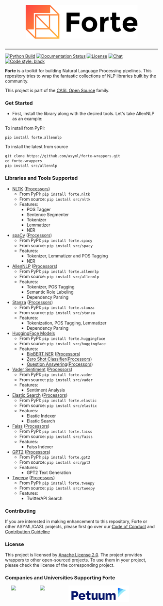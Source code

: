 <div align="center">
   <img src="https://raw.githubusercontent.com/asyml/forte/master/docs/_static/img/logo_h.png"><br><br>
</div>

-----------------

[comment]: <> ([![codecov]&#40;https://codecov.io/gh/asyml/forte/branch/master/graph/badge.svg&#41;]&#40;https://codecov.io/gh/asyml/forte&#41;)

[![Python Build](https://github.com/asyml/forte-wrappers/actions/workflows/main.yml/badge.svg)](https://github.com/asyml/forte-wrappers/actions/workflows/main.yml)
[![Documentation Status](https://readthedocs.org/projects/forte-wrappers/badge/?version=latest)](https://forte-wrappers.readthedocs.io/en/latest/?badge=latest)
[![License](https://img.shields.io/badge/license-Apache%202.0-blue.svg)](https://github.com/asyml/forte/blob/master/LICENSE)
[![Chat](http://img.shields.io/badge/gitter.im-asyml/forte-blue.svg)](https://gitter.im/asyml/community)
[![Code style: black](https://img.shields.io/badge/code%20style-black-000000.svg)](https://github.com/psf/black)

**Forte** is a toolkit for building Natural Language Processing pipelines. This
repository tries to wrap the fantastic collections of NLP libraries built by the
community.

This project is part of the [CASL Open Source](http://casl-project.ai/) family.

### Get Started

- First, install the library along with the desired tools. Let's take AllenNLP
  as an example:
  
To install from PyPI:
```shell
pip install forte.allennlp
```

To install the latest from source
```shell
git clone https://github.com/asyml/forte-wrappers.git
cd forte-wrappers
pip install src/allennlp
```

### Libraries and Tools Supported

- [NLTK](https://www.nltk.org/) ([Processors](https://github.com/asyml/forte-wrappers/tree/main/src/nltk))
    - From PyPI: `pip install forte.nltk`
    - From source: `pip install src/nltk`
    - Features:
      - POS Tagger
      - Sentence Segmenter
      - Tokenizer
      - Lemmatizer
      - NER
- [spaCy](https://spacy.io/) ([Processors](https://github.com/asyml/forte-wrappers/tree/main/src/spacy))
    - From PyPI: `pip install forte.spacy`
    - From source: `pip install src/spacy`
    - Features:
      - Tokenizer, Lemmatizer and POS Tagging
      - NER
- [AllenNLP](https://allennlp.org/) ([Processors](https://github.com/asyml/forte-wrappers/tree/main/src/allennlp))
    - From PyPI: `pip install forte.allennlp`
    - From source: `pip install src/allennlp`
    - Features:
      - Tokenizer, POS Tagging
      - Semantic Role Labeling
      - Dependency Parsing
- [Stanza](https://stanfordnlp.github.io/stanza/) ([Processors](https://github.com/asyml/forte-wrappers/tree/main/src/stanza))
    - From PyPI: `pip install forte.stanza`
    - From source: `pip install src/stanza`
    - Features:
      - Tokenization, POS Tagging, Lemmatizer
      - Dependency Parsing
- [HuggingFace Models](https://huggingface.co/)
    - From PyPI: `pip install forte.huggingface`
    - From source: `pip install src/huggingface`
    - Features:
      - [BioBERT NER](https://github.com/dmis-lab/biobert-pytorch) ([Processors](https://github.com/asyml/forte-wrappers/tree/main/src/huggingface/forte/huggingface/biobert_ner))
      - [Zero Shot Classifier](https://huggingface.co/models?pipeline_tag=zero-shot-classification)([Processors](https://github.com/asyml/forte-wrappers/blob/main/src/huggingface/forte/huggingface/zero_shot_classifier.py))
      - [Question Answering](https://huggingface.co/models?pipeline_tag=question-answering)([Processors](https://github.com/asyml/forte-wrappers/blob/main/src/huggingface/forte/huggingface/question_and_answering_single.py))
- [Vader Sentiment](https://github.com/cjhutto/vaderSentiment) ([Processors](https://github.com/asyml/forte-wrappers/tree/main/src/vader))
    - From PyPI: `pip install forte.vader`
    - From source: `pip install src/vader`
    - Features:
      - Sentiment Analysis
- [Elastic Search](https://www.elastic.co/) ([Processors](https://github.com/asyml/forte-wrappers/tree/main/src/elastic))
    - From PyPI: `pip install forte.elastic`
    - From source: `pip install src/elastic`
    - Features:
      - Elastic Indexer
      - Elastic Search
- [Faiss](https://github.com/facebookresearch/faiss) ([Processors](https://github.com/asyml/forte-wrappers/tree/main/src/faiss))
    - From PyPI: `pip install forte.faiss`
    - From source: `pip install src/faiss`
    - Features:
      - Faiss Indexer
- [GPT2](https://openai.com/blog/gpt-2-1-5b-release/) ([Processors](https://github.com/asyml/forte-wrappers/tree/main/src/gpt2))
    - From PyPI: `pip install forte.gpt2`
    - From source: `pip install src/gpt2`
    - Features:
      - GPT2 Text Generation
- [Tweepy](https://docs.tweepy.org/en/latest/index.html) ([Processors](https://github.com/asyml/forte-wrappers/tree/main/src/tweepy))
    - From PyPI: `pip install forte.tweepy`
    - From source: `pip install src/tweepy`
    - Features:
      - TwitterAPI Search

### Contributing

If you are interested in making enhancement to this repository, Forte or other
ASYML/CASL projects, please first go over
our [Code of Conduct](https://github.com/asyml/forte/blob/master/CODE_OF_CONDUCT.md)
and [Contribution Guideline](https://github.com/asyml/forte/blob/master/CONTRIBUTING.md)

### License

This project is licensed by [Apache License 2.0](./LICENSE). The project provides wrappers to other open-sourced projects. To use
them in your project, please check the license of the corresponding project.

### Companies and Universities Supporting Forte

<p align="center">
   <img src="https://asyml.io/assets/institutions/cmu.png", width="200" align="top">
      &nbsp;&nbsp;&nbsp;&nbsp;&nbsp;&nbsp;&nbsp;&nbsp;&nbsp;&nbsp;&nbsp;&nbsp;&nbsp;&nbsp;&nbsp;&nbsp;&nbsp;&nbsp;
   <img src="https://www.ucsd.edu/_resources/img/logo_UCSD.png" width="200" align="top">
      &nbsp;&nbsp;&nbsp;&nbsp;&nbsp;&nbsp;&nbsp;&nbsp;&nbsp;&nbsp;&nbsp;&nbsp;&nbsp;&nbsp;&nbsp;&nbsp;&nbsp;&nbsp;
   <img src="https://raw.githubusercontent.com/asyml/forte/master/docs/_static/img/Petuum.png" width="200" align="top">
   &nbsp;&nbsp;&nbsp;&nbsp;&nbsp;&nbsp;&nbsp;&nbsp;&nbsp;&nbsp;&nbsp;&nbsp;&nbsp;&nbsp;&nbsp;&nbsp;&nbsp;&nbsp;
</p>


